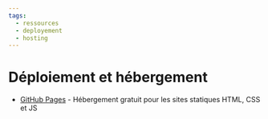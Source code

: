 ```yaml
---
tags:
  - ressources
  - deployement
  - hosting
---
```


# Déploiement et hébergement

- [GitHub Pages](https://pages.github.com/) - Hébergement gratuit pour les sites statiques HTML, CSS et JS
